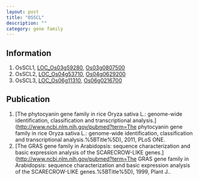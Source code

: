 ```yaml
---
layout: post
title: "OSSCL"
description: ""
category: gene family
---
```


## Information
1. OsSCL1, [LOC_Os03g59280](http://rice.plantbiology.msu.edu/cgi-bin/ORF_infopage.cgi?orf=LOC_Os03g59280), [Os03g0807500](http://rapdb.dna.affrc.go.jp/viewer/gbrowse_details/irgsp1?name=Os03g0807500)
2. OsSCL2, [LOC_Os04g53710](http://rice.plantbiology.msu.edu/cgi-bin/ORF_infopage.cgi?orf=LOC_Os04g53710), [Os04g0629200](http://rapdb.dna.affrc.go.jp/viewer/gbrowse_details/irgsp1?name=Os04g0629200)
3. OsSCL3, [LOC_Os06g11310](http://rice.plantbiology.msu.edu/cgi-bin/ORF_infopage.cgi?orf=LOC_Os06g11310), [Os06g0216700](http://rapdb.dna.affrc.go.jp/viewer/gbrowse_details/irgsp1?name=Os06g0216700)

## Publication
1. [The phytocyanin gene family in rice Oryza sativa L.: genome-wide identification, classification and transcriptional analysis.](http://www.ncbi.nlm.nih.gov/pubmed?term=The phytocyanin gene family in rice Oryza sativa L.: genome-wide identification, classification and transcriptional analysis.%5BTitle%5D), 2011, PLoS ONE.
2. [The GRAS gene family in Arabidopsis: sequence characterization and basic expression analysis of the SCARECROW-LIKE genes.](http://www.ncbi.nlm.nih.gov/pubmed?term=The GRAS gene family in Arabidopsis: sequence characterization and basic expression analysis of the SCARECROW-LIKE genes.%5BTitle%5D), 1999, Plant J..



